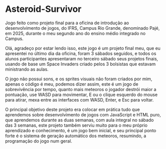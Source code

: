 # Asteroid-Survivor
Jogo feito como projeto final para a oficina de introdução ao desenvolvimento de jogos, do IFRS, Campus Rio Grande, denominado Pajé, em 2025, durante o meu segundo ano do ensino médio integrado no Campus.

Olá, agradeço por estar lendo isso, este jogo é um projeto final meu, que eu apresentei no último dia da oficina, foram 3 sábados seguidos, e todos os alunos participantes apresentaram no terceiro sábado seus projetos finais, usando de base um Space Invaders criado pelos 3 bolsistas que estavam ministrando as aulas.

O jogo não possui sons, e os sprites visuais não foram criados por mim, apenas o código é meu, podemos dizer assim, este é um jogo de sobrevivência por tempo, quanto mais meteoros o jogador destrói maior a pontuação, use WASD para movimentar, E ou o clique esquerdo do mouse para atirar, mexa entre as interfaces com WASD, Enter, e Esc para voltar.

O principal objetivo deste projeto era colocar em prática tudo que aprendemos sobre desenvolvimento de jogos com JavaScript e HTML puro, que aprendemos durante as duas semanas, com aula integral no sábado das 3 semanas, este projeto também serviu muito para o meu próprio aprendizado e conhecimento, é um jogo bem inicial, e seu principal ponto forte é o sistema de geração automático dos meteoros, resumindo, a programação do jogo num geral.
